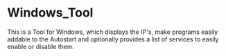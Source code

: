 # Windows_Tool
This is a Tool for Windows, which displays the IP's, make programs easily addable to the Autostart and optionally provides a list of services to easily enable or disable them.
